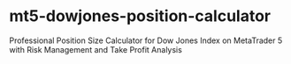 # mt5-dowjones-position-calculator
Professional Position Size Calculator for Dow Jones Index on MetaTrader 5 with Risk Management and Take Profit Analysis
